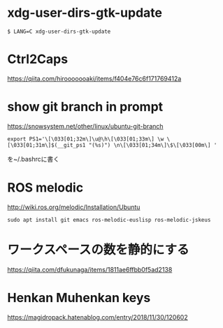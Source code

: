 # xdg-user-dirs-gtk-update
```
$ LANG=C xdg-user-dirs-gtk-update
```

# Ctrl2Caps
https://qiita.com/hirooooooaki/items/f404e76c6f171769412a

# show git branch in prompt
https://snowsystem.net/other/linux/ubuntu-git-branch
```
export PS1='\[\033[01;32m\]\u@\h\[\033[01;33m\] \w \[\033[01;31m\]$(__git_ps1 "(%s)") \n\[\033[01;34m\]\$\[\033[00m\] '
```
を~/.bashrcに書く

# ROS melodic
http://wiki.ros.org/melodic/Installation/Ubuntu
```
sudo apt install git emacs ros-melodic-euslisp ros-melodic-jskeus
```

# ワークスペースの数を静的にする
https://qiita.com/dfukunaga/items/1811ae6ffbb0f5ad2138

# Henkan Muhenkan keys
https://magidropack.hatenablog.com/entry/2018/11/30/120602
